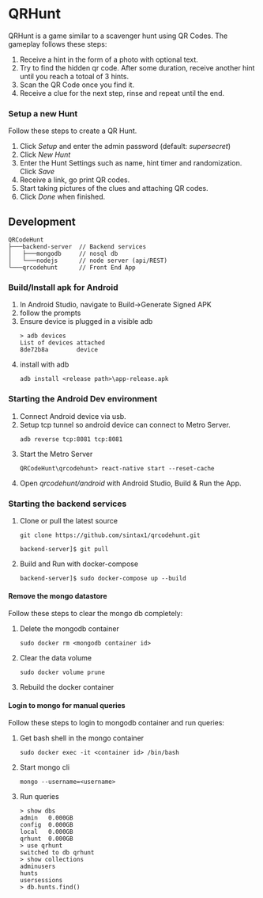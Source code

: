 # QRHunt

QRHunt is a game similar to a scavenger hunt using QR Codes. The gameplay follows these steps:

1. Receive a hint in the form of a photo with optional text.
2. Try to find the hidden qr code. After some duration, receive another hint until you reach a totoal of 3 hints.
3. Scan the QR Code once you find it.
4. Receive a clue for the next step, rinse and repeat until the end.

### Setup a new Hunt

Follow these steps to create a QR Hunt.

1. Click *Setup* and enter the admin password (default: _supersecret_)
2. Click *New Hunt*
3. Enter the Hunt Settings such as name, hint timer and randomization. Click *Save*
4. Receive a link, go print QR codes.
5. Start taking pictures of the clues and attaching QR codes.
6. Click *Done* when finished.

## Development

```
QRCodeHunt
├───backend-server  // Backend services
│   ├───mongodb     // nosql db
│   └───nodejs      // node server (api/REST)
└───qrcodehunt      // Front End App
```

### Build/Install apk for Android

1. In Android Studio, navigate to Build->Generate Signed APK
2. follow the prompts
3. Ensure device is plugged in a visible adb
    ```
    > adb devices
    List of devices attached
    8de72b8a        device
    ```
4. install with adb
    ```
    adb install <release path>\app-release.apk
    ```

### Starting the Android Dev environment

1. Connect Android device via usb.
2. Setup tcp tunnel so android device can connect to Metro Server.
    ```
    adb reverse tcp:8081 tcp:8081
    ```
3. Start the Metro Server
    ```
    QRCodeHunt\qrcodehunt> react-native start --reset-cache
    ```
4. Open _qrcodehunt/android_ with Android Studio, Build & Run the App.

### Starting the backend services

1. Clone or pull the latest source
    ```
    git clone https://github.com/sintax1/qrcodehunt.git

    backend-server]$ git pull
    ```
2. Build and Run with docker-compose
    ```
    backend-server]$ sudo docker-compose up --build
    ```

#### Remove the mongo datastore

Follow these steps to clear the mongo db completely:

1. Delete the mongodb container
    ```
    sudo docker rm <mongodb container id>
    ```
2. Clear the data volume
    ```
    sudo docker volume prune
    ```
3. Rebuild the docker container

#### Login to mongo for manual queries

Follow these steps to login to mongodb container and run queries:

1. Get bash shell in the mongo container
    ```
    sudo docker exec -it <container id> /bin/bash
    ```
2. Start mongo cli
    ```
    mongo --username=<username>
    ```

3. Run queries
    ```
    > show dbs
    admin   0.000GB
    config  0.000GB
    local   0.000GB
    qrhunt  0.000GB
    > use qrhunt
    switched to db qrhunt
    > show collections
    adminusers
    hunts
    usersessions
    > db.hunts.find()
    ```